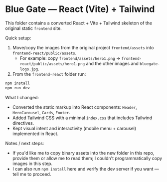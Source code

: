 # Blue Gate — React (Vite) + Tailwind

This folder contains a converted React + Vite + Tailwind skeleton of the original static `frontend` site.

Quick setup:

1. Move/copy the images from the original project `frontend/assets` into `frontend-react/public/assets`.
   - For example: copy `frontend/assets/hero1.png` → `frontend-react/public/assets/hero1.png` and the other images and `bluegate-logo.jpg`.
2. From the `frontend-react` folder run:

```powershell
npm install
npm run dev
```

What I changed:
- Converted the static markup into React components: `Header`, `HeroCarousel`, `Cards`, `Footer`.
- Added Tailwind CSS with a minimal `index.css` that includes Tailwind directives.
- Kept visual intent and interactivity (mobile menu + carousel) implemented in React.

Notes / next steps:
- If you'd like me to copy binary assets into the new folder in this repo, provide them or allow me to read them; I couldn't programmatically copy images in this step.
- I can also run `npm install` here and verify the dev server if you want — tell me to proceed.
